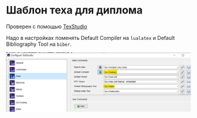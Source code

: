 # Шаблон теха для диплома

Проверен с помощью [TexStudio](https://www.texstudio.org/)

Надо в настройках поменять Default Compiler на `lualatex` и Default Bibliography Tool на `biber`.

![картинка настроек](./READMEimages/texstudio.jpg "картинка настроек")